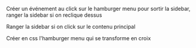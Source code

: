 Créer un événement au click sur le hamburger menu pour sortir la sidebar, ranger la sidebar si on reclique dessus

Ranger la sidebar si on click sur le contenu principal

Créer en css l'hamburger menu qui se transforme en croix
